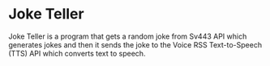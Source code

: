 # Joke Teller

Joke Teller is a program that gets a random joke from Sv443 API which generates jokes and then it sends the joke to the Voice RSS Text-to-Speech (TTS) API which converts text to speech.
